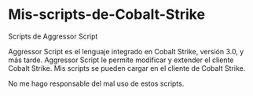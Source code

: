 # Mis-scripts-de-Cobalt-Strike
Scripts de Aggressor Script 

Aggressor Script es el lenguaje integrado en Cobalt Strike, versión 3.0, y más tarde. Aggressor Script le permite modificar y extender el cliente Cobalt Strike. Mis scripts se pueden cargar en el cliente de Cobalt  Strike.

No me hago responsable del mal uso de estos scripts.

